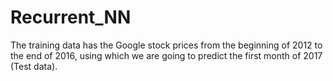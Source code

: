 # Recurrent_NN
The training data has the Google stock prices from the beginning of 2012 to the end of 2016, using which we are going to predict the first month of 2017 (Test data).
